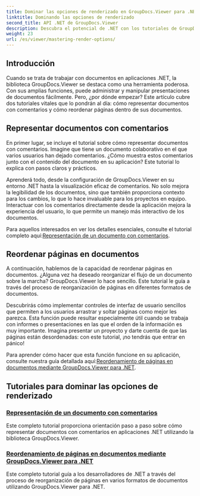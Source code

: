 ```yaml
---
title: Dominar las opciones de renderizado en GroupDocs.Viewer para .NET
linktitle: Dominando las opciones de renderizado
second_title: API .NET de GroupDocs.Viewer
description: Descubra el potencial de .NET con los tutoriales de GroupDocs.Viewer. Aprenda a representar documentos, administrar comentarios y reordenar páginas sin esfuerzo.
weight: 23
url: /es/viewer/mastering-render-options/
---
```

## Introducción

Cuando se trata de trabajar con documentos en aplicaciones .NET, la biblioteca GroupDocs.Viewer se destaca como una herramienta poderosa. Con sus amplias funciones, puede administrar y manipular presentaciones de documentos fácilmente. Pero, ¿por dónde empezar? Este artículo cubre dos tutoriales vitales que lo pondrán al día: cómo representar documentos con comentarios y cómo reordenar páginas dentro de sus documentos.

## Representar documentos con comentarios

En primer lugar, se incluye el tutorial sobre cómo representar documentos con comentarios. Imagine que tiene un documento colaborativo en el que varios usuarios han dejado comentarios. ¿Cómo muestra estos comentarios junto con el contenido del documento en su aplicación? Este tutorial lo explica con pasos claros y prácticos.

Aprenderá todo, desde la configuración de GroupDocs.Viewer en su entorno .NET hasta la visualización eficaz de comentarios. No solo mejora la legibilidad de los documentos, sino que también proporciona contexto para los cambios, lo que lo hace invaluable para los proyectos en equipo. Interactuar con los comentarios directamente desde la aplicación mejora la experiencia del usuario, lo que permite un manejo más interactivo de los documentos.

 Para aquellos interesados en ver los detalles esenciales, consulte el tutorial completo aquí:[Representación de un documento con comentarios](./rendering-document-comments/).

## Reordenar páginas en documentos

A continuación, hablemos de la capacidad de reordenar páginas en documentos. ¿Alguna vez ha deseado reorganizar el flujo de un documento sobre la marcha? GroupDocs.Viewer lo hace sencillo. Este tutorial le guía a través del proceso de reorganización de páginas en diferentes formatos de documentos.

Descubrirás cómo implementar controles de interfaz de usuario sencillos que permiten a los usuarios arrastrar y soltar páginas como mejor les parezca. Esta función puede resultar especialmente útil cuando se trabaja con informes o presentaciones en las que el orden de la información es muy importante. Imagina presentar un proyecto y darte cuenta de que las páginas están desordenadas: con este tutorial, ¡no tendrás que entrar en pánico!

 Para aprender cómo hacer que esta función funcione en su aplicación, consulte nuestra guía detallada aquí:[Reordenamiento de páginas en documentos mediante GroupDocs.Viewer para .NET](./reordering-pages-in-document/).

## Tutoriales para dominar las opciones de renderizado
### [Representación de un documento con comentarios](./rendering-document-comments/)
Este completo tutorial proporciona orientación paso a paso sobre cómo representar documentos con comentarios en aplicaciones .NET utilizando la biblioteca GroupDocs.Viewer.
### [Reordenamiento de páginas en documentos mediante GroupDocs.Viewer para .NET](./reordering-pages-in-document/)
Este completo tutorial guía a los desarrolladores de .NET a través del proceso de reorganización de páginas en varios formatos de documentos utilizando GroupDocs.Viewer para .NET.